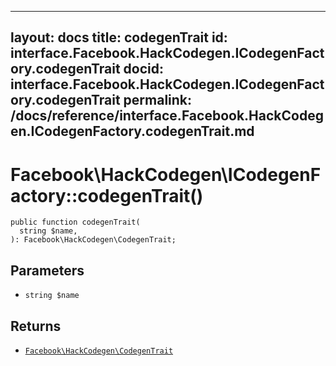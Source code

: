 
***

layout: docs
title: codegenTrait
id: interface.Facebook.HackCodegen.ICodegenFactory.codegenTrait
docid: interface.Facebook.HackCodegen.ICodegenFactory.codegenTrait
permalink: /docs/reference/interface.Facebook.HackCodegen.ICodegenFactory.codegenTrait.md
---







# Facebook\\HackCodegen\\ICodegenFactory::codegenTrait()




``` Hack
public function codegenTrait(
  string $name,
): Facebook\HackCodegen\CodegenTrait;
```




## Parameters




* ` string $name `




## Returns




- [` Facebook\HackCodegen\CodegenTrait `](<class.Facebook.HackCodegen.CodegenTrait.md>)